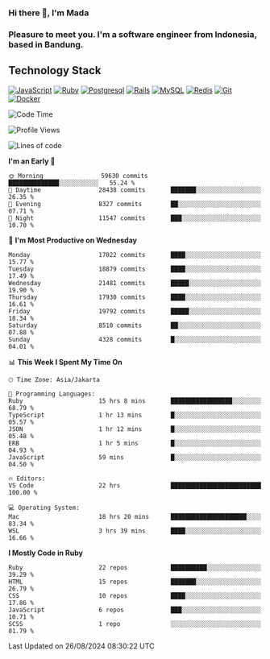 ### Hi there 👋, I'm Mada
### Pleasure to meet you. I'm a software engineer from Indonesia, based in Bandung.

## Technology Stack

[![JavaScript](https://img.shields.io/badge/-JavaScript-%23F7DF1C?style=flat-square&logo=javascript&logoColor=000000&labelColor=%23F7DF1C&color=%23FFCE5A)](https://www.javascript.com/)
[![Ruby](https://img.shields.io/badge/Ruby-CC342D?style=flat-square&logo=ruby&logoColor=white)](https://www.ruby-lang.org/en/)
[![Postgresql](https://img.shields.io/badge/PostgreSQL-316192?style=flat-square&logo=postgresql&logoColor=ffffff)](https://www.postgresql.org/)
[![Rails](https://img.shields.io/badge/Ruby_on_Rails-CC0000?style=flat-square&logo=ruby-on-rails&logoColor=white)](https://rubyonrails.org/)
[![MySQL](https://img.shields.io/badge/-MySQL-4479A1?style=flat-square&logo=MySQL&logoColor=ffffff)](https://www.mysql.com/)
[![Redis](https://img.shields.io/badge/-Redis-DC382D?style=flat-square&logo=Redis&logoColor=ffffff)](https://redis.io/)
[![Git](https://img.shields.io/badge/-Git-%23F05032?style=flat-square&logo=git&logoColor=%23ffffff)](https://git-scm.com/)
[![Docker](https://img.shields.io/badge/-Docker-2496ED?style=flat-square&logo=docker&logoColor=ffffff)](https://www.docker.com/)
<!--
**madaarya/madaarya** is a ✨ _special_ ✨ repository because its `README.md` (this file) appears on your GitHub profile.

Here are some ideas to get you started:

- 🔭 I’m currently working on ...
- 🌱 I’m currently learning ...
- 👯 I’m looking to collaborate on ...
- 🤔 I’m looking for help with ...
- 💬 Ask me about ...
- 📫 How to reach me: ...
- 😄 Pronouns: ...
- ⚡ Fun fact: ...
-->
<!--START_SECTION:waka-->
![Code Time](http://img.shields.io/badge/Code%20Time-6%2C386%20hrs%2058%20mins-blue)

![Profile Views](http://img.shields.io/badge/Profile%20Views-0-blue)

![Lines of code](https://img.shields.io/badge/From%20Hello%20World%20I%27ve%20Written-45.9%20million%20lines%20of%20code-blue)

**I'm an Early 🐤** 

```text
🌞 Morning                59630 commits       ██████████████░░░░░░░░░░░   55.24 % 
🌆 Daytime                28438 commits       ███████░░░░░░░░░░░░░░░░░░   26.35 % 
🌃 Evening                8327 commits        ██░░░░░░░░░░░░░░░░░░░░░░░   07.71 % 
🌙 Night                  11547 commits       ███░░░░░░░░░░░░░░░░░░░░░░   10.70 % 
```
📅 **I'm Most Productive on Wednesday** 

```text
Monday                   17022 commits       ████░░░░░░░░░░░░░░░░░░░░░   15.77 % 
Tuesday                  18879 commits       ████░░░░░░░░░░░░░░░░░░░░░   17.49 % 
Wednesday                21481 commits       █████░░░░░░░░░░░░░░░░░░░░   19.90 % 
Thursday                 17930 commits       ████░░░░░░░░░░░░░░░░░░░░░   16.61 % 
Friday                   19792 commits       █████░░░░░░░░░░░░░░░░░░░░   18.34 % 
Saturday                 8510 commits        ██░░░░░░░░░░░░░░░░░░░░░░░   07.88 % 
Sunday                   4328 commits        █░░░░░░░░░░░░░░░░░░░░░░░░   04.01 % 
```


📊 **This Week I Spent My Time On** 

```text
🕑︎ Time Zone: Asia/Jakarta

💬 Programming Languages: 
Ruby                     15 hrs 8 mins       █████████████████░░░░░░░░   68.79 % 
TypeScript               1 hr 13 mins        █░░░░░░░░░░░░░░░░░░░░░░░░   05.57 % 
JSON                     1 hr 12 mins        █░░░░░░░░░░░░░░░░░░░░░░░░   05.48 % 
ERB                      1 hr 5 mins         █░░░░░░░░░░░░░░░░░░░░░░░░   04.93 % 
JavaScript               59 mins             █░░░░░░░░░░░░░░░░░░░░░░░░   04.50 % 

🔥 Editors: 
VS Code                  22 hrs              █████████████████████████   100.00 % 

💻 Operating System: 
Mac                      18 hrs 20 mins      █████████████████████░░░░   83.34 % 
WSL                      3 hrs 39 mins       ████░░░░░░░░░░░░░░░░░░░░░   16.66 % 
```

**I Mostly Code in Ruby** 

```text
Ruby                     22 repos            ██████████░░░░░░░░░░░░░░░   39.29 % 
HTML                     15 repos            ███████░░░░░░░░░░░░░░░░░░   26.79 % 
CSS                      10 repos            ████░░░░░░░░░░░░░░░░░░░░░   17.86 % 
JavaScript               6 repos             ███░░░░░░░░░░░░░░░░░░░░░░   10.71 % 
SCSS                     1 repo              ░░░░░░░░░░░░░░░░░░░░░░░░░   01.79 % 
```




 Last Updated on 26/08/2024 08:30:22 UTC
<!--END_SECTION:waka-->
